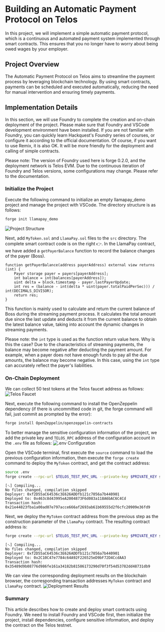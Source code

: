 # Building an Automatic Payment Protocol on Telos

In this project, we will implement a simple automatic payment protocol, which is a continuous and automated payment system implemented through smart contracts. This ensures that you no longer have to worry about being owed wages by your employer.

## Project Overview

The Automatic Payment Protocol on Telos aims to streamline the payment process by leveraging blockchain technology. By using smart contracts, payments can be scheduled and executed automatically, reducing the need for manual intervention and ensuring timely payments.

## Implementation Details

In this section, we will use Foundry to complete the creation and on-chain deployment of the project. Please make sure that Foundry and VSCode development environment have been installed. If you are not familiar with Foundry, you can quickly learn Hackquest's Foundry series of courses, or configure it according to the official documentation. Of course, if you want to use Remix, it is also OK. It will be more friendly for the deployment and calling of simple contracts.

Please note: The version of Foundry used here is forge 0.2.0, and the deployment network is Telos EVM. Due to the continuous iteration of Foundry and Telos versions, some configurations may change. Please refer to the documentation.

### Initialize the Project

Execute the following command to initialize an empty llamapay_demo project and manage the project with VSCode. The directory structure is as follows:
```sh
forge init llamapay_demo
```
![Project Structure](img)

Next, add `MyToken.sol` and `LlamaPay.sol` files to the `src` directory. The complete smart contract code is on the right 👉. In the LlamaPay contract, we have added a `getPayerBalance` function to record the balance changes of the payer (Boss).
```solidity
function getPayerBalance(address payerAddress) external view returns (int) {
    Payer storage payer = payers[payerAddress];
    int balance = int(balances[payerAddress]);
    uint delta = block.timestamp - payer.lastPayerUpdate;
    int res = (balance - int(delta * uint(payer.totalPaidPerSec))) / int(DECIMALS_DIVISOR);
    return res;
}
```
This function is mainly used to calculate and return the current balance of Boss during the streaming payment process. It calculates the total amount due since the last update and deducts it from the current balance to obtain the latest balance value, taking into account the dynamic changes in streaming payments.

Please note: the `int` type is used as the function return value here. Why is this the case? Due to the characteristics of streaming payments, the balance may become negative after deducting the payment amount. For example, when a payer does not have enough funds to pay all the due amounts, the balance may become negative. In this case, using the `int` type can accurately reflect the payer's liabilities.

### On-Chain Deployment

We can collect 50 test tokens at the Telos faucet address as follows:
![Telos Faucet](img)

Next, execute the following command to install the OpenZeppelin dependency (if there is uncommitted code in git, the forge command will fail, just commit as prompted by the error):
```sh
forge install OpenZeppelin/openzeppelin-contracts
```

To better manage the sensitive configuration information of the project, we add the private key and `TELOS_RPC` address of the configuration account in the `.env` file as follows:
![.env Configuration](img)

Open the VSCode terminal, first execute the `source` command to load the previous configuration information, then execute the `forge create` command to deploy the `MyToken` contract, and get the contract address:
```sh
source .env
forge create --rpc-url $TELOS_TEST_RPC_URL --private-key $PRIVATE_KEY src/MyToken.sol:MyToken --legacy
```
```
[⠢] Compiling...
No files changed, compilation skipped
Deployer: 0xf2D55aC64536c3E626ADDfb121c7056a7b440901
Deployed to: 0x463c8d43995eA2004873F6d083a118A6bAC6C4Cd
Transaction hash: 0x21e44823fba1a00ad07e797acce666af2693ab61b69555d2f6cfc20909e36fd9
```

Next, we deploy the `MyToken` contract address from the previous step as the construction parameter of the `LlamaPay` contract. The resulting contract address is:
```sh
forge create --rpc-url $TELOS_TEST_RPC_URL --private-key $PRIVATE_KEY src/LlamaPay.sol:LlamaPay --constructor-args 0x463c8d43995eA2004873F6d083a118A6bAC6C4Cd --legacy
```
```
[⠢] Compiling...
No files changed, compilation skipped
Deployer: 0xf2D55aC64536c3E626ADDfb121c7056a7b440901
Deployed to: 0x2C10C47e7784c64A92F226525eD9bF72D4CcdAA3
Transaction hash: 0x35489d9b08776d986fe161a34182b81586173290d70f3f54d53782dd48731db9
```

We can view the corresponding deployment results on the blockchain browser, the corresponding transaction addresses `MyToken` contract and `LlamaPay` contract.
![Deployment Results](img)

### Summary

This article describes how to create and deploy smart contracts using Foundry. We need to install Foundry and VSCode first, then initialize the project, install dependencies, configure sensitive information, and deploy the contract on the Telos testnet.
